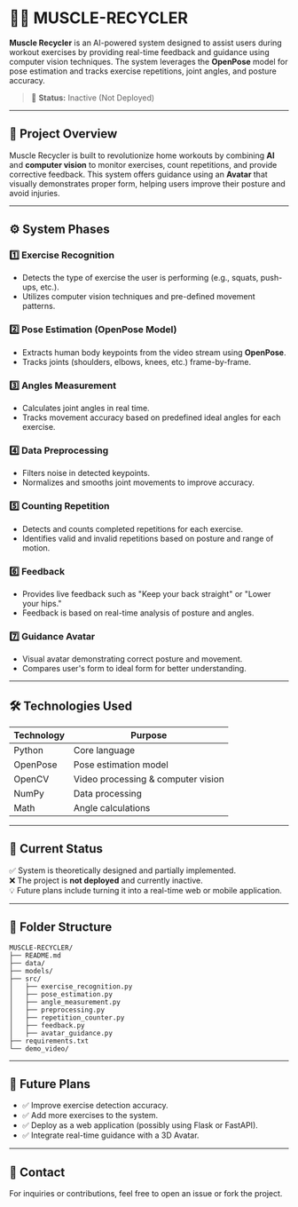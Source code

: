 # 🏋️‍♂️ MUSCLE-RECYCLER

**Muscle Recycler** is an AI-powered system designed to assist users during workout exercises by providing real-time feedback and guidance using computer vision techniques. The system leverages the **OpenPose** model for pose estimation and tracks exercise repetitions, joint angles, and posture accuracy.

> 🚨 **Status:** Inactive (Not Deployed)

---

## 📌 Project Overview

Muscle Recycler is built to revolutionize home workouts by combining **AI** and **computer vision** to monitor exercises, count repetitions, and provide corrective feedback. This system offers guidance using an **Avatar** that visually demonstrates proper form, helping users improve their posture and avoid injuries.

---

## ⚙️ System Phases

### 1️⃣ Exercise Recognition
- Detects the type of exercise the user is performing (e.g., squats, push-ups, etc.).
- Utilizes computer vision techniques and pre-defined movement patterns.

### 2️⃣ Pose Estimation (OpenPose Model)
- Extracts human body keypoints from the video stream using **OpenPose**.
- Tracks joints (shoulders, elbows, knees, etc.) frame-by-frame.

### 3️⃣ Angles Measurement
- Calculates joint angles in real time.
- Tracks movement accuracy based on predefined ideal angles for each exercise.

### 4️⃣ Data Preprocessing
- Filters noise in detected keypoints.
- Normalizes and smooths joint movements to improve accuracy.

### 5️⃣ Counting Repetition
- Detects and counts completed repetitions for each exercise.
- Identifies valid and invalid repetitions based on posture and range of motion.

### 6️⃣ Feedback
- Provides live feedback such as "Keep your back straight" or "Lower your hips."
- Feedback is based on real-time analysis of posture and angles.

### 7️⃣ Guidance Avatar
- Visual avatar demonstrating correct posture and movement.
- Compares user's form to ideal form for better understanding.

---

## 🛠️ Technologies Used

| Technology   | Purpose                          |
|--------------|----------------------------------|
| Python       | Core language                    |
| OpenPose     | Pose estimation model            |
| OpenCV       | Video processing & computer vision |
| NumPy        | Data processing                   |
| Math         | Angle calculations                |

---

## 🚀 Current Status

✅ System is theoretically designed and partially implemented.  
❌ The project is **not deployed** and currently inactive.  
💡 Future plans include turning it into a real-time web or mobile application.

---

## 📂 Folder Structure 

```
MUSCLE-RECYCLER/
├── README.md
├── data/
├── models/
├── src/
│   ├── exercise_recognition.py
│   ├── pose_estimation.py
│   ├── angle_measurement.py
│   ├── preprocessing.py
│   ├── repetition_counter.py
│   ├── feedback.py
│   ├── avatar_guidance.py
├── requirements.txt
└── demo_video/
```

---

## 📣 Future Plans

- ✅ Improve exercise detection accuracy.
- ✅ Add more exercises to the system.
- ✅ Deploy as a web application (possibly using Flask or FastAPI).
- ✅ Integrate real-time guidance with a 3D Avatar.

---

## 📧 Contact

For inquiries or contributions, feel free to open an issue or fork the project.
